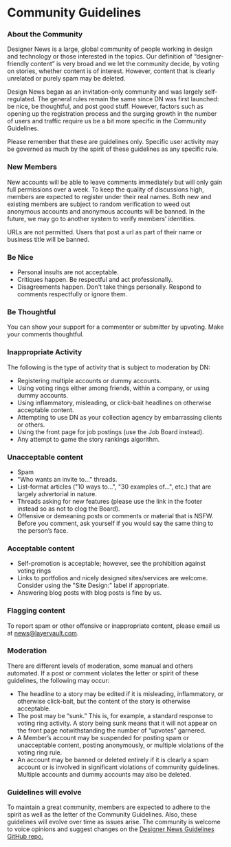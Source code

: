 # Community Guidelines

### About the Community

Designer News is a large, global community of people working in design and technology or those interested in the topics. Our definition of “designer-friendly content” is very broad and we let the community decide, by voting on stories, whether content is of interest. However, content that is clearly unrelated or purely spam may be deleted.

Design News began as an invitation-only community and was largely self-regulated. The general rules remain the same since DN was first launched: be nice, be thoughtful, and post good stuff. However, factors such as opening up the registration process and the surging growth in the number of users and traffic require us be a bit more specific in the Community Guidelines.

Please remember that these are guidelines only. Specific user activity may be governed as much by the spirit of these guidelines as any specific rule.

### New Members

New accounts will be able to leave comments immediately but will only gain full permissions over a week. To keep the quality of discussions high, members are expected to register under their real names. Both new and existing members are subject to random verification to weed out anonymous accounts and anonymous accounts will be banned. In the future, we may go to another system to verify members’ identities.

URLs are not permitted. Users that post a url as part of their name or business title will be banned.

### Be Nice

- Personal insults are not acceptable.
- Critiques happen. Be respectful and act professionally.
- Disagreements happen. Don't take things personally. Respond to comments respectfully or ignore them.

### Be Thoughtful

You can show your support for a commenter or submitter by upvoting. Make your comments thoughtful.

### Inappropriate Activity

The following is the type of activity that is subject to moderation by DN:

- Registering multiple accounts or dummy accounts.
- Using voting rings either among friends, within a company, or using dummy accounts.
- Using inflammatory, misleading, or click-bait headlines on otherwise acceptable content.
- Attempting to use DN as your collection agency by embarrassing clients or others.
- Using the front page for job postings (use the Job Board instead).
- Any attempt to game the story rankings algorithm.

### Unacceptable content

- Spam
- "Who wants an invite to..." threads.
- List-format articles ("10 ways to...", "30 examples of...", etc.) that are largely advertorial in nature.
- Threads asking for new features (please use the link in the footer instead so as not to clog the Board).
- Offensive or demeaning posts or comments or material that is NSFW. Before you comment, ask yourself if you would say the same thing to the person’s face.

### Acceptable content

- Self-promotion is acceptable; however, see the prohibition against voting rings
- Links to portfolios and nicely designed sites/services are welcome. Consider using the "Site Design:" label if appropriate.
- Answering blog posts with blog posts is fine by us.

### Flagging content

To report spam or other offensive or inappropriate content, please email us at news@layervault.com.

### Moderation

There are different levels of moderation, some manual and others automated. If a post or comment violates the letter or spirit of these guidelines, the following may occur:

- The headline to a story may be edited if it is misleading, inflammatory, or otherwise click-bait, but the content of the story is otherwise acceptable.
- The post may be “sunk.” This is, for example, a standard response to voting ring activity. A story being sunk means that it will not appear on the front page notwithstanding the number of “upvotes” garnered.
- A Member’s account may be suspended for posting spam or unacceptable content, posting anonymously, or multiple violations of the voting ring rule.
- An account may be banned or deleted entirely if it is clearly a spam account or is involved in significant violations of community guidelines. Multiple accounts and dummy accounts may also be deleted.

### Guidelines will evolve

To maintain a great community, members are expected to adhere to the spirit as well as the letter of the Community Guidelines. Also, these guidelines will evolve over time as issues arise. The community is welcome to voice opinions and suggest changes on the [Designer News Guidelines GitHub repo.](https://layervault.com/news/news-guidelines)

